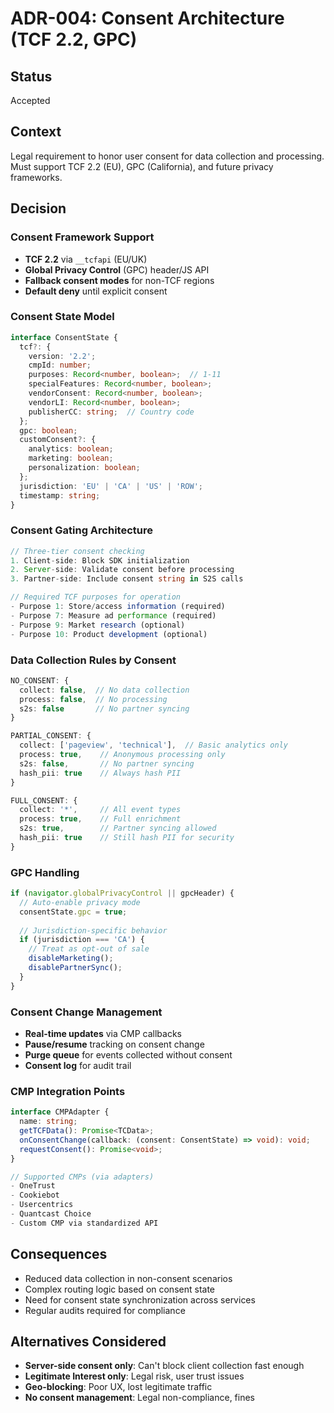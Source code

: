 # ADR-004: Consent Architecture (TCF 2.2, GPC)

## Status
Accepted

## Context
Legal requirement to honor user consent for data collection and processing. Must support TCF 2.2 (EU), GPC (California), and future privacy frameworks.

## Decision

### Consent Framework Support
- **TCF 2.2** via `__tcfapi` (EU/UK)
- **Global Privacy Control** (GPC) header/JS API
- **Fallback consent modes** for non-TCF regions
- **Default deny** until explicit consent

### Consent State Model
```typescript
interface ConsentState {
  tcf?: {
    version: '2.2';
    cmpId: number;
    purposes: Record<number, boolean>;  // 1-11
    specialFeatures: Record<number, boolean>;
    vendorConsent: Record<number, boolean>;
    vendorLI: Record<number, boolean>;
    publisherCC: string;  // Country code
  };
  gpc: boolean;
  customConsent?: {
    analytics: boolean;
    marketing: boolean;
    personalization: boolean;
  };
  jurisdiction: 'EU' | 'CA' | 'US' | 'ROW';
  timestamp: string;
}
```

### Consent Gating Architecture
```typescript
// Three-tier consent checking
1. Client-side: Block SDK initialization
2. Server-side: Validate consent before processing  
3. Partner-side: Include consent string in S2S calls

// Required TCF purposes for operation
- Purpose 1: Store/access information (required)
- Purpose 7: Measure ad performance (required)
- Purpose 9: Market research (optional)
- Purpose 10: Product development (optional)
```

### Data Collection Rules by Consent
```typescript
NO_CONSENT: {
  collect: false,  // No data collection
  process: false,  // No processing
  s2s: false       // No partner syncing
}

PARTIAL_CONSENT: {
  collect: ['pageview', 'technical'],  // Basic analytics only
  process: true,    // Anonymous processing only
  s2s: false,       // No partner syncing
  hash_pii: true    // Always hash PII
}

FULL_CONSENT: {
  collect: '*',     // All event types
  process: true,    // Full enrichment
  s2s: true,        // Partner syncing allowed
  hash_pii: true    // Still hash PII for security
}
```

### GPC Handling
```typescript
if (navigator.globalPrivacyControl || gpcHeader) {
  // Auto-enable privacy mode
  consentState.gpc = true;
  
  // Jurisdiction-specific behavior
  if (jurisdiction === 'CA') {
    // Treat as opt-out of sale
    disableMarketing();
    disablePartnerSync();
  }
}
```

### Consent Change Management
- **Real-time updates** via CMP callbacks
- **Pause/resume** tracking on consent change
- **Purge queue** for events collected without consent
- **Consent log** for audit trail

### CMP Integration Points
```typescript
interface CMPAdapter {
  name: string;
  getTCFData(): Promise<TCData>;
  onConsentChange(callback: (consent: ConsentState) => void): void;
  requestConsent(): Promise<void>;
}

// Supported CMPs (via adapters)
- OneTrust
- Cookiebot  
- Usercentrics
- Quantcast Choice
- Custom CMP via standardized API
```

## Consequences
- Reduced data collection in non-consent scenarios
- Complex routing logic based on consent state
- Need for consent state synchronization across services
- Regular audits required for compliance

## Alternatives Considered
- **Server-side consent only**: Can't block client collection fast enough
- **Legitimate Interest only**: Legal risk, user trust issues
- **Geo-blocking**: Poor UX, lost legitimate traffic
- **No consent management**: Legal non-compliance, fines